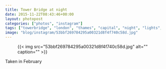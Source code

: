 ```yaml
---
title: Tower Bridge at night
date: 2015-11-22T08:43:46+00:00
layout: photopost
categories: ["photos", "instagram"]
tags: ["towerbridge", "london", "thames", "capital", "night", "lights", "bridge"]
image: "blog/instagram/53bbf269784295a00321d8f4f740c58d.jpg"
---
```


<figure class="photo photo--square">
  {{< img src="53bbf269784295a00321d8f4f740c58d.jpg" alt="" caption="" >}}

</figure>

Taken in February

